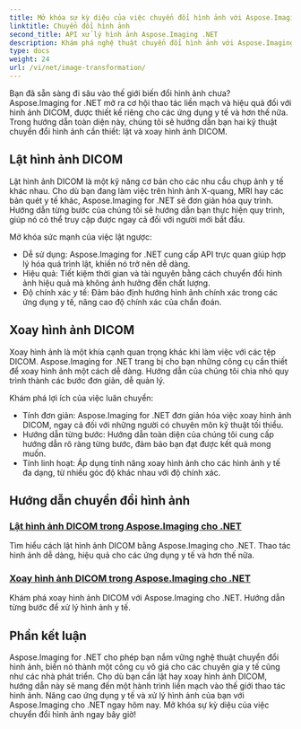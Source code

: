```yaml
---
title: Mở khóa sự kỳ diệu của việc chuyển đổi hình ảnh với Aspose.Imaging .NET
linktitle: Chuyển đổi hình ảnh
second_title: API xử lý hình ảnh Aspose.Imaging .NET
description: Khám phá nghệ thuật chuyển đổi hình ảnh với Aspose.Imaging cho .NET. Tìm hiểu cách lật và xoay hình ảnh DICOM một cách dễ dàng cho các ứng dụng y tế và hơn thế nữa.
type: docs
weight: 24
url: /vi/net/image-transformation/
---
```


Bạn đã sẵn sàng đi sâu vào thế giới biến đổi hình ảnh chưa? Aspose.Imaging for .NET mở ra cơ hội thao tác liền mạch và hiệu quả đối với hình ảnh DICOM, được thiết kế riêng cho các ứng dụng y tế và hơn thế nữa. Trong hướng dẫn toàn diện này, chúng tôi sẽ hướng dẫn bạn hai kỹ thuật chuyển đổi hình ảnh cần thiết: lật và xoay hình ảnh DICOM. 

## Lật hình ảnh DICOM

Lật hình ảnh DICOM là một kỹ năng cơ bản cho các nhu cầu chụp ảnh y tế khác nhau. Cho dù bạn đang làm việc trên hình ảnh X-quang, MRI hay các bản quét y tế khác, Aspose.Imaging for .NET sẽ đơn giản hóa quy trình. Hướng dẫn từng bước của chúng tôi sẽ hướng dẫn bạn thực hiện quy trình, giúp nó có thể truy cập được ngay cả đối với người mới bắt đầu.

Mở khóa sức mạnh của việc lật ngược:
- Dễ sử dụng: Aspose.Imaging for .NET cung cấp API trực quan giúp hợp lý hóa quá trình lật, khiến nó trở nên dễ dàng.
- Hiệu quả: Tiết kiệm thời gian và tài nguyên bằng cách chuyển đổi hình ảnh hiệu quả mà không ảnh hưởng đến chất lượng.
- Độ chính xác y tế: Đảm bảo định hướng hình ảnh chính xác trong các ứng dụng y tế, nâng cao độ chính xác của chẩn đoán.

## Xoay hình ảnh DICOM

Xoay hình ảnh là một khía cạnh quan trọng khác khi làm việc với các tệp DICOM. Aspose.Imaging for .NET trang bị cho bạn những công cụ cần thiết để xoay hình ảnh một cách dễ dàng. Hướng dẫn của chúng tôi chia nhỏ quy trình thành các bước đơn giản, dễ quản lý.

Khám phá lợi ích của việc luân chuyển:
- Tính đơn giản: Aspose.Imaging for .NET đơn giản hóa việc xoay hình ảnh DICOM, ngay cả đối với những người có chuyên môn kỹ thuật tối thiểu.
- Hướng dẫn từng bước: Hướng dẫn toàn diện của chúng tôi cung cấp hướng dẫn rõ ràng từng bước, đảm bảo bạn đạt được kết quả mong muốn.
- Tính linh hoạt: Áp dụng tính năng xoay hình ảnh cho các hình ảnh y tế đa dạng, từ nhiều góc độ khác nhau với độ chính xác.

## Hướng dẫn chuyển đổi hình ảnh
### [Lật hình ảnh DICOM trong Aspose.Imaging cho .NET](./flip-dicom-image/)
Tìm hiểu cách lật hình ảnh DICOM bằng Aspose.Imaging cho .NET. Thao tác hình ảnh dễ dàng, hiệu quả cho các ứng dụng y tế và hơn thế nữa.
### [Xoay hình ảnh DICOM trong Aspose.Imaging cho .NET](./rotate-dicom-image/)
Khám phá xoay hình ảnh DICOM với Aspose.Imaging cho .NET. Hướng dẫn từng bước để xử lý hình ảnh y tế.

## Phần kết luận

Aspose.Imaging for .NET cho phép bạn nắm vững nghệ thuật chuyển đổi hình ảnh, biến nó thành một công cụ vô giá cho các chuyên gia y tế cũng như các nhà phát triển. Cho dù bạn cần lật hay xoay hình ảnh DICOM, hướng dẫn này sẽ mang đến một hành trình liền mạch vào thế giới thao tác hình ảnh. Nâng cao ứng dụng y tế và xử lý hình ảnh của bạn với Aspose.Imaging cho .NET ngay hôm nay. Mở khóa sự kỳ diệu của việc chuyển đổi hình ảnh ngay bây giờ!